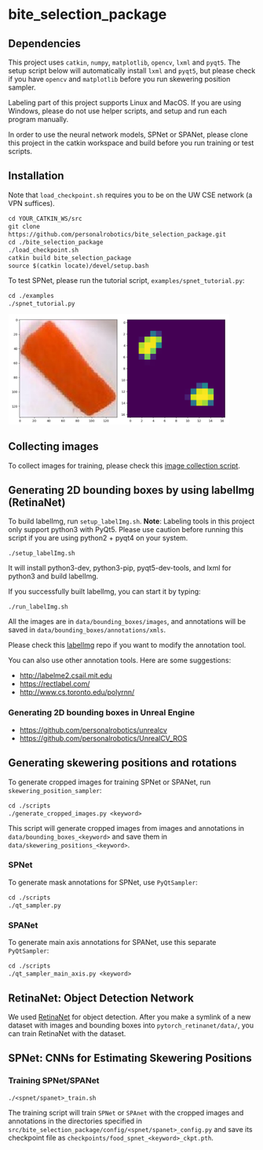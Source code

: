 # bite_selection_package

## Dependencies
This project uses `catkin`, `numpy`, `matplotlib`, `opencv`, `lxml` and `pyqt5`. The setup script below will automatically install `lxml` and `pyqt5`, but please check if you have `opencv` and `matplotlib` before you run skewering position sampler.

Labeling part of this project supports Linux and MacOS. If you are using Windows, please do not use helper scripts, and setup and run each program manually.

In order to use the neural network models, SPNet or SPANet, please clone this project in the catkin workspace and build before you run training or test scripts.


## Installation
Note that `load_checkpoint.sh` requires you to be on the UW CSE network (a VPN suffices).

```
cd YOUR_CATKIN_WS/src
git clone https://github.com/personalrobotics/bite_selection_package.git
cd ./bite_selection_package
./load_checkpoint.sh
catkin build bite_selection_package
source $(catkin locate)/devel/setup.bash
```

To test SPNet, please run the tutorial script, `examples/spnet_tutorial.py`:
```
cd ./examples
./spnet_tutorial.py
```
<img src="https://github.com/personalrobotics/bite_selection_package/blob/master/examples/test_result.png?raw=true" width="450">

## Collecting images
To collect images for training, please check this [image collection script](https://github.com/personalrobotics/image_collector).


## Generating 2D bounding boxes by using labelImg (RetinaNet)
To build labelImg, run `setup_labelImg.sh`. **Note**: Labeling tools in this project only support python3 with PyQt5. Please use caution before running this script if you are using python2 + pyqt4 on your system.
```
./setup_labelImg.sh
```
It will install python3-dev, python3-pip, pyqt5-dev-tools, and lxml for python3 and build labelImg.

If you successfully built labelImg, you can start it by typing:
```
./run_labelImg.sh
```

All the images are in `data/bounding_boxes/images`, and annotations will be saved in `data/bounding_boxes/annotations/xmls`.

Please check this [labelImg](https://github.com/personalrobotics/labelImg) repo if you want to modify the annotation tool.

You can also use other annotation tools. Here are some suggestions:
* http://labelme2.csail.mit.edu
* https://rectlabel.com/
* http://www.cs.toronto.edu/polyrnn/


### Generating 2D bounding boxes in Unreal Engine
* https://github.com/personalrobotics/unrealcv
* https://github.com/personalrobotics/UnrealCV_ROS


## Generating skewering positions and rotations
To generate cropped images for training SPNet or SPANet, run `skewering_position_sampler`:
```
cd ./scripts
./generate_cropped_images.py <keyword>
```
This script will generate cropped images from images and annotations in `data/bounding_boxes_<keyword>` and save them in `data/skewering_positions_<keyword>`.

### SPNet
To generate mask annotations for SPNet, use `PyQtSampler`:
```
cd ./scripts
./qt_sampler.py
```

### SPANet
To generate main axis annotations for SPANet, use this separate `PyQtSampler`:
```
cd ./scripts
./qt_sampler_main_axis.py <keyword>
```

## RetinaNet: Object Detection Network
We used [RetinaNet](https://github.com/personalrobotics/pytorch_retinanet) for object detection. After you make a symlink of a new dataset with images and bounding boxes into `pytorch_retinanet/data/`, you can train RetinaNet with the dataset.


## SPNet: CNNs for Estimating Skewering Positions

### Training SPNet/SPANet
```
./<spnet/spanet>_train.sh
```
The training script will train `SPNet` or `SPAnet` with the cropped images and annotations in the directories specified in `src/bite_selection_package/config/<spnet/spanet>_config.py` and save its checkpoint file as `checkpoints/food_spnet_<keyword>_ckpt.pth`.
